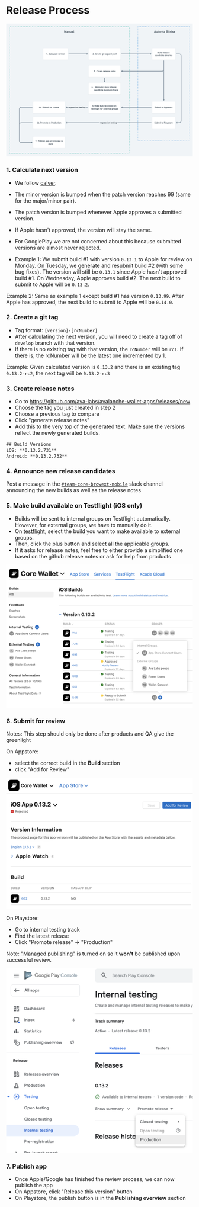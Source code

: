 # Release Process

![Diagram](images/release_process_diagram.png)

### 1. Calculate next version
- We follow [calver](https://calver.org/). 
- The minor version is bumped when the patch version reaches 99 (same for the major/minor pair).
- The patch version is bumped whenever Apple approves a submitted version.
- If Apple hasn't approved, the version will stay the same.
- For GooglePlay we are not concerned about this because submitted versions are almost never rejected.

- Example 1: 
We submit build #1 with version `0.13.1` to Apple for review on Monday. On Tuesday, we generate and resubmit build #2 (with some bug fixes). The version will still be `0.13.1` since Apple hasn't approved build #1. On Wednesday, Apple approves build #2. The next build to submit to Apple will be `0.13.2`.

Example 2:
Same as example 1 except build #1 has version `0.13.99`. After Apple has approved, the next build to submit to Apple will be `0.14.0`.

### 2. Create a git tag
- Tag format: `[version]-[rcNumber]`
- After calculating the next version, you will need to create a tag off of `develop` branch with that version.
- If there is no existing tag with that version, the `rcNumber` will be `rc1`. If there is, the rcNumber will be the latest one incremented by 1.

Example: Given calculated version is `0.13.2` and there is an existing tag `0.13.2-rc2`, the next tag will be `0.13.2-rc3`

### 3. Create release notes
- Go to https://github.com/ava-labs/avalanche-wallet-apps/releases/new
- Choose the tag you just created in step 2
- Choose a previous tag to compare
- Click "generate release notes"
- Add this to the very top of the generated text. Make sure the versions reflect the newly generated builds.
```
## Build Versions
iOS: **0.13.2.731**
Android: **0.13.2.732**
```

### 4. Announce new release candidates
Post a message in the [`#team-core-browext-mobile`](https://avalancheavax.slack.com/archives/C028N8UEWEN) slack channel announcing the new builds as well as the release notes

### 5. Make build available on Testflight (iOS only)
- Builds will be sent to internal groups on Testflight automatically. However, for external groups, we have to manually do it. 
- On [testflight](https://appstoreconnect.apple.com/apps/6443685999/testflight/ios), select the build you want to make available to external groups. 
- Then, click the plus button and select all the applicable groups.
- If it asks for release notes, feel free to either provide a simplified one based on the github release notes or ask for help from products 

<img src="images/testflight_external.png" width="700"/>

### 6. Submit for review

Notes: This step should only be done after products and QA give the greenlight

On Appstore:
- select the correct build in the **Build** section
- click "Add for Review"

<img src="images/appstore_submit_for_review.png" width="700"/>

On Playstore:
- Go to internal testing track
- Find the latest release
- Click "Promote release" -> "Production" 

Note: ["Managed publishing"](https://support.google.com/googleplay/android-developer/answer/9859654) is turned on so it **won't** be published upon successful review.

<img src="images/playstore_promote_to_production.png" width="700"/>

### 7. Publish app 
- Once Apple/Google has finished the review process, we can now publish the app
- On Appstore, click "Release this version" button
- On Playstore, the publish button is in the **Publishing overview** section

